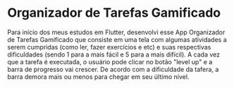 # Organizador de Tarefas Gamificado

Para início dos meus estudos em Flutter, desenvolvi esse App Organizador de Tarefas Gamificado que consiste em uma tela com algumas atividades a serem cumpridas (como ler, fazer exercícios e etc) e suas respectivas dificuldades (sendo 1 para a mais fácil e 5 para a mais difícil). A cada vez que a tarefa é executada, o usuário pode clicar no botão "level up" e a barra de progresso vai crescer. De acordo com a dificuldade da tafera, a barra demora mais ou menos para chegar em seu último nível. 
